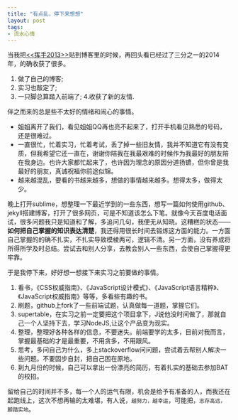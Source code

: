 ```yaml
---
title: "有点乱，停下来想想"
layout: post
tags:
- 流水心情
---
```


当我把[<<挥手2013>>][2013]贴到博客里的时候，再回头看已经过了三分之一的2014年，的确收获了很多。

1. 做了自己的博客;
2. 实习也敲定了;
3. 一只脚总算踏入前端了;
4.收获了新的友情.

伴之而来的总是些不太好的情绪和闹心的事情。

 * 姐姐离开了我们，看见姐姐QQ再也亮不起来了，打开手机看见熟悉的号码，还是很难过。
* 一直很忙，忙着实习，忙着考试，丢了掉一些旧友情，我并不知道它有没有变质，但我希望它还一直在，谢谢你陪我在我最艰难的时候作为我最好的朋友陪在我身边。也许大家都忙起来了，也许因为理念的原因分道扬镳，但你曾是我最好的朋友，真诚祝福你前途似锦。
* 越来越混乱，要看的书越来越多，想做的事情越来越多。想得太多，做得太少。

晚上打开sublime，想整理一下最近学到的一些东西，想写一篇如何使用github、jekyll搭建博客，打开了很多网页，可是不知道该怎么下笔。就像今天百度电话面试，很多问题我只是知道和了解，多追问几句，我便无从知晓。这糟糕的状态——**如何把自己掌握的知识表达清楚**，我还得用很长时间去锻炼这方面的能力。一方面自己掌握的的确不扎实，不扎实导致模棱两可，逻辑不清。另一方面，没有养成将所得所学及时总结。尝试去和别人分享，去教会别人一些东西，会使自己掌握得更牢靠。

于是我停下来，好好想一想接下来实习之前要做的事情。

1. 看书，《CSS权威指南》、《JavaScript设计模式》、《JavaScript语言精粹》、《JavaScript权威指南》等等，多看些有趣的书。
2. 刷题，github上fork了一些前端试题，认真做每一道题，掌握它们。
3. supertable，在实习之前一定要把这个项目拿下，J说他没时间做了，那就自己一个人坚持下去，学习NodeJS,让这个产品变为现实。
4. 整理，整理好各种各样的信息，不要迷失。前端要学的太多，目前对我而言，掌握最基础的才是最重要，不用贪多，不用跟风。
5. 思考，多问自己为什么，多上stackoverflow问问题，尝试着去帮别人解决一些问题。不要固步自封，把自己困在原地。
6. 到九月份的时候，自己可以拿出一份漂亮的简历，有着扎实的基础去参加BAT的校招。


留给自己的时间并不多，每一个人的运气有限，机会是给予有准备的人，而我还在起跑线上，这次不想再输的太难堪，有人说，`越努力，越幸运`，可能把，`志存高远，脚踏实地`。

[2013]: http://padding.me/blog/2014/04/13/say-goodbye-to-2013/